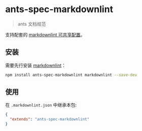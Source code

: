 # ants-spec-markdownlint

> ants 文档规范

支持配套的 [markdownlint 可共享配置](https://www.npmjs.com/package/markdownlint#optionsconfig)。

## 安装

需要先行安装 [markdownlint](https://www.npmjs.com/package/markdownlint)：

```bash
npm install ants-spec-markdownlint markdownlint --save-dev
```

## 使用

在 `.markdownlint.json` 中继承本包:

```json
{
  "extends": "ants-spec-markdownlint"
}
```
